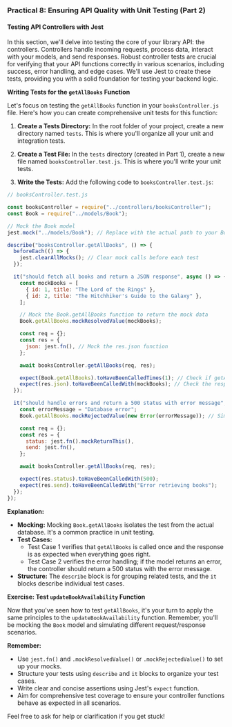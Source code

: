 ### Practical 8: Ensuring API Quality with Unit Testing (Part 2)

#### Testing API Controllers with Jest

In this section, we'll delve into testing the core of your library API: the controllers. Controllers handle incoming requests, process data, interact with your models, and send responses. Robust controller tests are crucial for verifying that your API functions correctly in various scenarios, including success, error handling, and edge cases. We'll use Jest to create these tests, providing you with a solid foundation for testing your backend logic.

**Writing Tests for the `getAllBooks` Function**

Let's focus on testing the `getAllBooks` function in your `booksController.js` file. Here's how you can create comprehensive unit tests for this function:

1. **Create a Tests Directory:** In the root folder of your project, create a new directory named `tests`. This is where you'll organize all your unit and integration tests.

2. **Create a Test File:** In the `tests` directory (created in Part 1), create a new file named `booksController.test.js`. This is where you'll write your unit tests.

3. **Write the Tests:** Add the following code to `booksController.test.js`:

```javascript
// booksController.test.js

const booksController = require("../controllers/booksController");
const Book = require("../models/Book");

// Mock the Book model
jest.mock("../models/Book"); // Replace with the actual path to your Book model

describe("booksController.getAllBooks", () => {
  beforeEach(() => {
    jest.clearAllMocks(); // Clear mock calls before each test
  });

  it("should fetch all books and return a JSON response", async () => {
    const mockBooks = [
      { id: 1, title: "The Lord of the Rings" },
      { id: 2, title: "The Hitchhiker's Guide to the Galaxy" },
    ];

    // Mock the Book.getAllBooks function to return the mock data
    Book.getAllBooks.mockResolvedValue(mockBooks);

    const req = {};
    const res = {
      json: jest.fn(), // Mock the res.json function
    };

    await booksController.getAllBooks(req, res);

    expect(Book.getAllBooks).toHaveBeenCalledTimes(1); // Check if getAllBooks was called
    expect(res.json).toHaveBeenCalledWith(mockBooks); // Check the response body
  });

  it("should handle errors and return a 500 status with error message", async () => {
    const errorMessage = "Database error";
    Book.getAllBooks.mockRejectedValue(new Error(errorMessage)); // Simulate an error

    const req = {};
    const res = {
      status: jest.fn().mockReturnThis(),
      send: jest.fn(),
    };

    await booksController.getAllBooks(req, res);

    expect(res.status).toHaveBeenCalledWith(500);
    expect(res.send).toHaveBeenCalledWith("Error retrieving books");
  });
});
```

**Explanation:**

- **Mocking:** Mocking `Book.getAllBooks` isolates the test from the actual database. It's a common practice in unit testing.
- **Test Cases:**
  - Test Case 1 verifies that `getAllBooks` is called once and the response is as expected when everything goes right.
  - Test Case 2 verifies the error handling; if the model returns an error, the controller should return a 500 status with the error message.
- **Structure:** The `describe` block is for grouping related tests, and the `it` blocks describe individual test cases.

**Exercise: Test `updateBookAvailability` Function**

Now that you've seen how to test `getAllBooks`, it's your turn to apply the same principles to the `updateBookAvailability` function. Remember, you'll be mocking the `Book` model and simulating different request/response scenarios.

**Remember:**

- Use `jest.fn()` and `.mockResolvedValue()` or `.mockRejectedValue()` to set up your mocks.
- Structure your tests using `describe` and `it` blocks to organize your test cases.
- Write clear and concise assertions using Jest's `expect` function.
- Aim for comprehensive test coverage to ensure your controller functions behave as expected in all scenarios.

Feel free to ask for help or clarification if you get stuck!
